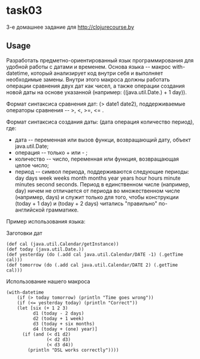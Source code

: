 # task03

3-е домашнее задание для http://clojurecourse.by

## Usage
Разработать предметно-ориентированный язык программирования для удобной работы с датами и временем. Основа языка -- макрос with-datetime, который анализирует код внутри себя и выполняет необходимые замены. Внутри этого макроса должны работать операции сравнения двух дат как чисел, а также операции создания новой даты на основе указанной (например: ((java.util.Date.) + 1 day)).

Формат синтаксиса сравнения дат: (> date1 date2), поддерживаемые операторы сравнения -- >, <, >=, <= .

Формат синтаксиса создания даты: (дата операция количество период), где:
* дата -- переменная или вызов функци, возвращающий дату, объект java.util.Date;
* операция -- только + или - ;
* количество -- число, переменная или функция, возвращающая целое число;
* период -- символ периода, поддерживаются следующие периоды: day days week weeks month months year years hour hours minute minutes second seconds. Период в единственном числе (например, day) ничем не отличается от периода во множественном числе (например, days) и служит только для того, чтобы конструкции (today + 1 day) и (today + 2 days) читались "правильно" по-английской грамматике.

Пример использования языка:

Заготовки дат
```
(def cal (java.util.Calendar/getInstance))
(def today (java.util.Date.))
(def yesterday (do (.add cal java.util.Calendar/DATE -1) (.getTime cal)))
(def tomorrow (do (.add cal java.util.Calendar/DATE 2) (.getTime cal)))
```

Использование нашего макроса
```
(with-datetime
    (if (> today tomorrow) (println "Time goes wrong"))
    (if (<= yesterday today) (println "Correct"))
    (let [six (+ 1 2 3)
          d1 (today - 2 days)
          d2 (today + 1 week)
          d3 (today + six months)
          d4 (today + (one) year)]
      (if (and (< d1 d2)
               (< d2 d3)
               (< d3 d4))
        (println "DSL works correctly"))))
```